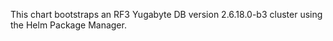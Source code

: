 This chart bootstraps an RF3 Yugabyte DB version 2.6.18.0-b3 cluster using the Helm Package Manager.
